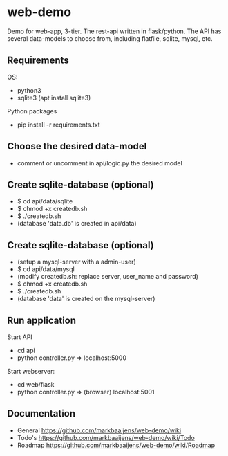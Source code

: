 # web-demo
Demo for web-app, 3-tier. The rest-api written in flask/python. The API has several data-models
to choose from, including flatfile, sqlite, mysql, etc.

## Requirements
OS:
- python3
- sqlite3 (apt install sqlite3)

Python packages
- pip install -r requirements.txt

## Choose the desired data-model
- comment or uncomment in api/logic.py the desired model

## Create sqlite-database (optional)
- $ cd api/data/sqlite
- $ chmod +x createdb.sh
- $ ./createdb.sh
- (database 'data.db' is created in api/data)

## Create sqlite-database (optional)
- (setup a mysql-server with a admin-user)
- $ cd api/data/mysql
- (modify createdb.sh: replace server, user_name and password)
- $ chmod +x createdb.sh
- $ ./createdb.sh
- (database 'data' is created on the mysql-server)

## Run application
Start API
- cd api
- python controller.py
=> localhost:5000

Start webserver:
- cd web/flask
- python controller.py
=> (browser) localhost:5001

## Documentation
- General https://github.com/markbaaijens/web-demo/wiki
- Todo's https://github.com/markbaaijens/web-demo/wiki/Todo
- Roadmap https://github.com/markbaaijens/web-demo/wiki/Roadmap
